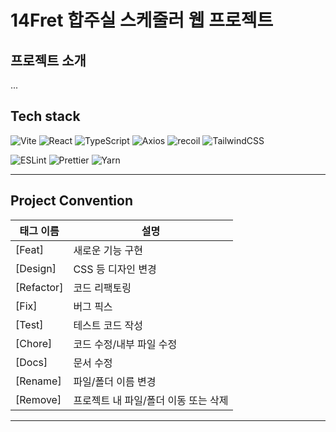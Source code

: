 # 14Fret 합주실 스케줄러 웹 프로젝트

## 프로젝트 소개

...

## Tech stack

![Vite](https://img.shields.io/badge/vite-%23646CFF.svg?style=for-the-badge&logo=vite&logoColor=white)
![React](https://img.shields.io/badge/react-%2320232a.svg?style=for-the-badge&logo=react&logoColor=%2361DAFB)
![TypeScript](https://img.shields.io/badge/typescript-%23007ACC.svg?style=for-the-badge&logo=typescript&logoColor=white)
![Axios](https://img.shields.io/badge/axios-5A29E4.svg?style=for-the-badge&logo=axios&logoColor=white)
![recoil](https://img.shields.io/badge/recoil-3486AB?style=for-the-badge&logo=recoil&logoColor=white)
![TailwindCSS](https://img.shields.io/badge/tailwindcss-%2338B2AC.svg?style=for-the-badge&logo=tailwind-css&logoColor=white)

![ESLint](https://img.shields.io/badge/ESLint-4B3263?style=for-the-badge&logo=eslint&logoColor=white)
![Prettier](https://img.shields.io/badge/Prettier-F7B93E?style=for-the-badge&logo=prettier&logoColor=white)
![Yarn](https://img.shields.io/badge/yarn-%232C8EBB.svg?style=for-the-badge&logo=yarn&logoColor=white)

---

## Project Convention

| **태그 이름** | **설명**                             |
| ------------- | ------------------------------------ |
| [Feat]        | 새로운 기능 구현                     |
| [Design]      | CSS 등 디자인 변경                   |
| [Refactor]    | 코드 리팩토링                        |
| [Fix]         | 버그 픽스                            |
| [Test]        | 테스트 코드 작성                     |
| [Chore]       | 코드 수정/내부 파일 수정             |
| [Docs]        | 문서 수정                            |
| [Rename]      | 파일/폴더 이름 변경                  |
| [Remove]      | 프로젝트 내 파일/폴더 이동 또는 삭제 |

---
